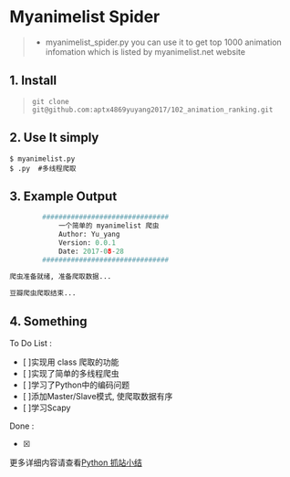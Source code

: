 # Myanimelist Spider

>  - myanimelist_spider.py you can use it to get top 1000 animation infomation which is listed by myanimelist.net website


## 1. Install

> `git clone git@github.com:aptx4869yuyang2017/102_animation_ranking.git`


## 2. Use It simply


    $ myanimelist.py
    $ .py  #多线程爬取


## 3. Example Output


```python
        ###############################
            一个简单的 myanimelist 爬虫
            Author: Yu_yang
            Version: 0.0.1
            Date: 2017-08-28
        ###############################

爬虫准备就绪, 准备爬取数据...

豆瓣爬虫爬取结束...
```


## 4. Something

To Do List :

- [ ]实现用 class 爬取的功能
- [ ]实现了简单的多线程爬虫
- [ ]学习了Python中的编码问题
- [ ]添加Master/Slave模式, 使爬取数据有序
- [ ]学习Scapy

Done :

- [x]

更多详细内容请查看[Python 抓站小结](https://)
